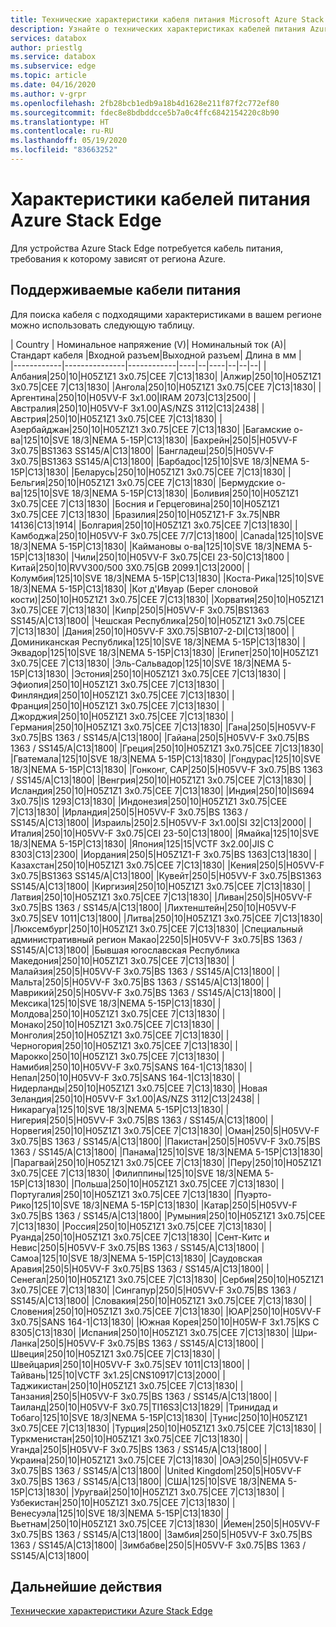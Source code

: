 ```yaml
---
title: Технические характеристики кабеля питания Microsoft Azure Stack Edge на основе расположения | Документация Майкрософт
description: Узнайте о технических характеристиках кабелей питания Azure Stack Edge.
services: databox
author: priestlg
ms.service: databox
ms.subservice: edge
ms.topic: article
ms.date: 04/16/2020
ms.author: v-grpr
ms.openlocfilehash: 2fb28bcb1edb9a18b4d1628e211f87f2c772ef80
ms.sourcegitcommit: fdec8e8bdbddcce5b7a0c4ffc6842154220c8b90
ms.translationtype: HT
ms.contentlocale: ru-RU
ms.lasthandoff: 05/19/2020
ms.locfileid: "83663252"
---
```

# <a name="azure-stack-edge-power-cord-specifications"></a>Характеристики кабелей питания Azure Stack Edge

Для устройства Azure Stack Edge потребуется кабель питания, требования к которому зависят от региона Azure.

## <a name="supported-power-cords"></a>Поддерживаемые кабели питания

Для поиска кабеля с подходящими характеристиками в вашем регионе можно использовать следующую таблицу.

| Country    | Номинальное напряжение (V)| Номинальный ток (A)| Стандарт кабеля |Входной разъем|Выходной разъем| Длина в мм |  
|------------|---------------|------------|----|--|----|--|--|--|
|Албания|250|10|H05Z1Z1 3x0.75|CEE 7|C13|1830|
|Алжир|250|10|H05Z1Z1 3x0.75|CEE 7|C13|1830|
|Ангола|250|10|H05Z1Z1 3x0.75|CEE 7|C13|1830|
|Аргентина|250|10|H05VV-F 3x1.00|IRAM 2073|C13|2500|
|Австралия|250|10|H05VV-F 3x1.00|AS/NZS 3112|C13|2438|
|Австрия|250|10|H05Z1Z1 3x0.75|CEE 7|C13|1830|
|Азербайджан|250|10|H05Z1Z1 3x0.75|CEE 7|C13|1830|
|Багамские о-ва|125|10|SVE 18/3|NEMA 5-15P|C13|1830|
|Бахрейн|250|5|H05VV-F 3x0.75|BS1363 SS145/A|C13|1800|
|Бангладеш|250|5|H05VV-F 3x0.75|BS1363 SS145/A|C13|1800|
|Барбадос|125|10|SVE 18/3|NEMA 5-15P|C13|1830|
|Беларусь|250|10|H05Z1Z1 3x0.75|CEE 7|C13|1830|
|Бельгия|250|10|H05Z1Z1 3x0.75|CEE 7|C13|1830|
|Бермудские о-ва|125|10|SVE 18/3|NEMA 5-15P|C13|1830|
|Боливия|250|10|H05Z1Z1 3x0.75|CEE 7|C13|1830|
|Босния и Герцеговина|250|10|H05Z1Z1 3x0.75|CEE 7|C13|1830|
|Бразилия|250|10|H05Z1Z1-F 3x.75|NBR 14136|C13|1914|
|Болгария|250|10|H05Z1Z1 3x0.75|CEE 7|C13|1830|
|Камбоджа|250|10|H05VV-F 3x0.75|CEE 7/7|C13|1800|
|Canada|125|10|SVE 18/3|NEMA 5-15P|C13|1830|
|Каймановы о-ва|125|10|SVE 18/3|NEMA 5-15P|C13|1830|
|Чили|250|10|H05VV-F 3x0.75|CEI 23-50|C13|1800
|Китай|250|10|RVV300/500 3X0.75|GB 2099.1|C13|2000|
|Колумбия|125|10|SVE 18/3|NEMA 5-15P|C13|1830|
|Коста-Рика|125|10|SVE 18/3|NEMA 5-15P|C13|1830|
|Кот д'Ивуар (Берег слоновой кости)|250|10|H05Z1Z1 3x0.75|CEE 7|C13|1830|
|Хорватия|250|10|H05Z1Z1 3x0.75|CEE 7|C13|1830|
|Кипр|250|5|H05VV-F 3x0.75|BS1363 SS145/A|C13|1800|
|Чешская Республика|250|10|H05Z1Z1 3x0.75|CEE 7|C13|1830|
|Дания|250|10|H05VV-F 3X0.75|SB107-2-DI|C13|1800|
|Доминиканская Республика|125|10|SVE 18/3|NEMA 5-15P|C13|1830|
|Эквадор|125|10|SVE 18/3|NEMA 5-15P|C13|1830|
|Египет|250|10|H05Z1Z1 3x0.75|CEE 7|C13|1830|
|Эль-Сальвадор|125|10|SVE 18/3|NEMA 5-15P|C13|1830|
|Эстония|250|10|H05Z1Z1 3x0.75|CEE 7|C13|1830|
|Эфиопия|250|10|H05Z1Z1 3x0.75|CEE 7|C13|1830|
|Финляндия|250|10|H05Z1Z1 3x0.75|CEE 7|C13|1830|
|Франция|250|10|H05Z1Z1 3x0.75|CEE 7|C13|1830|
|Джорджия|250|10|H05Z1Z1 3x0.75|CEE 7|C13|1830|
|Германия|250|10|H05Z1Z1 3x0.75|CEE 7|C13|1830|
|Гана|250|5|H05VV-F 3x0.75|BS 1363 / SS145/A|C13|1800|
|Гайана|250|5|H05VV-F 3x0.75|BS 1363 / SS145/A|C13|1800|
|Греция|250|10|H05Z1Z1 3x0.75|CEE 7|C13|1830|
|Гватемала|125|10|SVE 18/3|NEMA 5-15P|C13|1830|
|Гондурас|125|10|SVE 18/3|NEMA 5-15P|C13|1830|
|Гонконг, САР|250|5|H05VV-F 3x0.75|BS 1363 / SS145/A|C13|1800|
|Венгрия|250|10|H05Z1Z1 3x0.75|CEE 7|C13|1830|
|Исландия|250|10|H05Z1Z1 3x0.75|CEE 7|C13|1830|
|Индия|250|10|IS694 3x0.75|IS 1293|C13|1830|
|Индонезия|250|10|H05Z1Z1 3x0.75|CEE 7|C13|1830|
|Ирландия|250|5|H05VV-F 3x0.75|BS 1363 / SS145/A|C13|1800|
|Израиль|250|2.5|H05VV-F 3x1.00|SI 32|C13|2000|
|Италия|250|10|H05VV-F 3x0.75|CEI 23-50|C13|1800|
|Ямайка|125|10|SVE 18/3|NEMA 5-15P|C13|1830|
|Япония|125|15|VCTF 3x2.00|JIS C 8303|C13|2300|
|Иордания|250|5|H05Z1Z1-F 3x0.75|BS 1363|C13|1830|
|Казахстан|250|10|H05Z1Z1 3x0.75|CEE 7|C13|1830|
|Кения|250|5|H05VV-F 3x0.75|BS1363 SS145/A|C13|1800|
|Кувейт|250|5|H05VV-F 3x0.75|BS1363 SS145/A|C13|1800|
|Киргизия|250|10|H05Z1Z1 3x0.75|CEE 7|C13|1830|
|Латвия|250|10|H05Z1Z1 3x0.75|CEE 7|C13|1830|
|Ливан|250|5|H05VV-F 3x0.75|BS 1363 / SS145/A|C13|1800|
|Лихтенштейн|250|10|H05VV-F 3x0.75|SEV 1011|C13|1800|
|Литва|250|10|H05Z1Z1 3x0.75|CEE 7|C13|1830|
|Люксембург|250|10|H05Z1Z1 3x0.75|CEE 7|C13|1830|
|Специальный административный регион Макао|2250|5|H05VV-F 3x0.75|BS 1363 / SS145/A|C13|1800|
|Бывшая югославская Республика Македония|250|10|H05Z1Z1 3x0.75|CEE 7|C13|1830|
|Малайзия|250|5|H05VV-F 3x0.75|BS 1363 / SS145/A|C13|1800|
|Мальта|250|5|H05VV-F 3x0.75|BS 1363 / SS145/A|C13|1800|
|Маврикий|250|5|H05VV-F 3x0.75|BS 1363 / SS145/A|C13|1800|
|Мексика|125|10|SVE 18/3|NEMA 5-15P|C13|1830|
|Молдова|250|10|H05Z1Z1 3x0.75|CEE 7|C13|1830|
|Монако|250|10|H05Z1Z1 3x0.75|CEE 7|C13|1830|
|Монголия|250|10|H05Z1Z1 3x0.75|CEE 7|C13|1830|
|Черногория|250|10|H05Z1Z1 3x0.75|CEE 7|C13|1830|
|Марокко|250|10|H05Z1Z1 3x0.75|CEE 7|C13|1830|
|Намибия|250|10|H05VV-F 3x0.75|SANS 164-1|C13|1830|
|Непал|250|10|H05VV-F 3x0.75|SANS 164-1|C13|1830|
|Нидерланды|250|10|H05Z1Z1 3x0.75|CEE 7|C13|1830|
|Новая Зеландия|250|10|H05VV-F 3x1.00|AS/NZS 3112|C13|2438|
|Никарагуа|125|10|SVE 18/3|NEMA 5-15P|C13|1830|
|Нигерия|250|5|H05VV-F 3x0.75|BS 1363 / SS145/A|C13|1800|
|Норвегия|250|10|H05Z1Z1 3x0.75|CEE 7|C13|1830|
|Оман|250|5|H05VV-F 3x0.75|BS 1363 / SS145/A|C13|1800|
|Пакистан|250|5|H05VV-F 3x0.75|BS 1363 / SS145/A|C13|1800|
|Панама|125|10|SVE 18/3|NEMA 5-15P|C13|1830|
|Парагвай|250|10|H05Z1Z1 3x0.75|CEE 7|C13|1830|
|Перу|250|10|H05Z1Z1 3x0.75|CEE 7|C13|1830|
|Филиппины|125|10|SVE 18/3|NEMA 5-15P|C13|1830|
|Польша|250|10|H05Z1Z1 3x0.75|CEE 7|C13|1830|
|Португалия|250|10|H05Z1Z1 3x0.75|CEE 7|C13|1830|
|Пуэрто-Рико|125|10|SVE 18/3|NEMA 5-15P|C13|1830|
|Катар|250|5|H05VV-F 3x0.75|BS 1363 / SS145/A|C13|1800|
|Румыния|250|10|H05Z1Z1 3x0.75|CEE 7|C13|1830|
|Россия|250|10|H05Z1Z1 3x0.75|CEE 7|C13|1830|
|Руанда|250|10|H05Z1Z1 3x0.75|CEE 7|C13|1830|
|Сент-Китс и Невис|250|5|H05VV-F 3x0.75|BS 1363 / SS145/A|C13|1800|
|Самоа|125|10|SVE 18/3|NEMA 5-15P|C13|1830|
|Саудовская Аравия|250|5|H05VV-F 3x0.75|BS 1363 / SS145/A|C13|1800|
|Сенегал|250|10|H05Z1Z1 3x0.75|CEE 7|C13|1830|
|Сербия|250|10|H05Z1Z1 3x0.75|CEE 7|C13|1830|
|Сингапур|250|5|H05VV-F 3x0.75|BS 1363 / SS145/A|C13|1800|
|Словакия|250|10|H05Z1Z1 3x0.75|CEE 7|C13|1830|
|Словения|250|10|H05Z1Z1 3x0.75|CEE 7|C13|1830|
|ЮАР|250|10|H05VV-F 3x0.75|SANS 164-1|C13|1830|
|Южная Корея|250|10|H05W-F 3x1.75|KS C 8305|C13|1830|
|Испания|250|10|H05Z1Z1 3x0.75|CEE 7|C13|1830|
|Шри-Ланка|250|5|H05VV-F 3x0.75|BS 1363 / SS145/A|C13|1800|
|Швеция|250|10|H05Z1Z1 3x0.75|CEE 7|C13|1830|
|Швейцария|250|10|H05VV-F 3x0.75|SEV 1011|C13|1800|
|Тайвань|125|10|VCTF 3x1.25|CNS10917|C13|2000|
|Таджикистан|250|10|H05Z1Z1 3x0.75|CEE 7|C13|1830|
|Танзания|250|5|H05VV-F 3x0.75|BS 1363 / SS145/A|C13|1800|
|Таиланд|250|10|H05VV-F 3x0.75|TI16S3|C13|1829|
|Тринидад и Тобаго|125|10|SVE 18/3|NEMA 5-15P|C13|1830|
|Тунис|250|10|H05Z1Z1 3x0.75|CEE 7|C13|1830|
|Турция|250|10|H05Z1Z1 3x0.75|CEE 7|C13|1830|
|Туркменистан|250|10|H05Z1Z1 3x0.75|CEE 7|C13|1830|
|Уганда|250|5|H05VV-F 3x0.75|BS 1363 / SS145/A|C13|1800|
|Украина|250|10|H05Z1Z1 3x0.75|CEE 7|C13|1830|
|ОАЭ|250|5|H05VV-F 3x0.75|BS 1363 / SS145/A|C13|1800|
|United Kingdom|250|5|H05VV-F 3x0.75|BS 1363 / SS145/A|C13|1800|
|США|125|10|SVE 18/3|NEMA 5-15P|C13|1830|
|Уругвай|250|10|H05Z1Z1 3x0.75|CEE 7|C13|1830|
|Узбекистан|250|10|H05Z1Z1 3x0.75|CEE 7|C13|1830|
|Венесуэла|125|10|SVE 18/3|NEMA 5-15P|C13|1830|
|Вьетнам|250|10|H05Z1Z1 3x0.75|CEE 7|C13|1830|
|Йемен|250|5|H05VV-F 3x0.75|BS 1363 / SS145/A|C13|1800|
|Замбия|250|5|H05VV-F 3x0.75|BS 1363 / SS145/A|C13|1800|
|Зимбабве|250|5|H05VV-F 3x0.75|BS 1363 / SS145/A|C13|1800|

## <a name="next-steps"></a>Дальнейшие действия

[Технические характеристики Azure Stack Edge](data-box-edge-technical-specifications-compliance.md)

